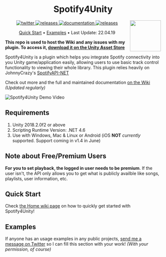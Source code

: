 <h1 align="center">
  <br>
  Spotify4Unity
  </br>
</h1>

<p align="right">
  <a href="https://assetstore.unity.com/packages/tools/integration/spotify4unity-ui-tools-spotify-authorization-129028">
    <img src="https://i.imgur.com/LFOGXkf.png" width="100px" align="right"></img>
  </a>
</p>

<p align="center">
  <a href="https://twitter.com/JoshLmao">
    <img src="https://img.shields.io/badge/twitter-JoshLmao-blue.svg?style=flat-square" alt="twitter"/>
  </a>
   <a href="https://github.com/joshLmao/spotify4Unity/releases">
    <img src="https://img.shields.io/badge/release-v1.3.1-green.svg?style=flat-square" alt="releases"/>
  </a>
   <a href="https://github.com/joshLmao/spotify4Unity/wiki">
    <img src="https://img.shields.io/badge/documentation-online-brightgreen.svg?style=flat-square" alt="documentation"/>
  </a>
  <a href="https://assetstore.unity.com/packages/tools/integration/spotify4unity-ui-tools-spotify-authorization-129028">
    <img src="https://img.shields.io/badge/Review_S4U-Asset_Store-brightgreen.svg?style=flat-square" alt="releases"/>
  </a>
</p>

<p align="center">
  <a href="#quick-start">Quick Start</a> •
  <a href="#examples">Examples</a> •
  Last Update: 22.04.19
</p>

**This repo is used to host the Wiki and any issues with my plugin. To access it, [download it on the Unity Asset Store](https://assetstore.unity.com/packages/tools/integration/spotify4unity-ui-tools-spotify-authorization-129028)**

Spotify4Unity is a plugin which helps you integrate Spotify connectivity into you Unity game/application easily, allowing users to use basic track control functionality to viewing their whole library. This plugin relies heavily on JohnnyCrazy's [SpotifyAPI-NET](https://github.com/JohnnyCrazy/SpotifyAPI-NET)

Check out more and the full and maintained documentation [on the Wiki](https://github.com/JoshLmao/Spotify4Unity/wiki) _(Updated regularly)_

![Spotify4Unity Demo Video](repository_assets/demo.gif)

## Requirements

1. Unity 2018.2.0f2 or above
2. Scripting Runtime Version: .NET 4.6
3. Use with Windows, Mac & Linux or Android (iOS **NOT** _currently_ supported. Support coming in v1.4 in June)

## Note about Free/Premium Users

**For you to set playback, the logged in user needs to be premium**. If the user isn't, the API only allows you to get what is publicly availble like songs, playlists, user information, etc. 

## Quick Start

Check [the Home wiki page](https://github.com/JoshLmao/Spotify4Unity/wiki#Quick_Setup:) on how to quickly get started with Spotify4Unity!

## Examples

If anyone has an usage examples in any public projects, [send me a message on Twitter](https://twitter.com/JoshLmao) so I can fill this section with your work! _(With your permission, of course)_
